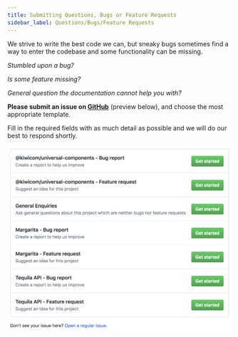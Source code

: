 ```yaml
---
title: Submitting Questions, Bugs or Feature Requests
sidebar_label: Questions/Bugs/Feature Requests
---
```


We strive to write the best code we can, but sneaky bugs sometimes find a way to enter the codebase and some functionality can be missing.

_Stumbled upon a bug?_

_Is some feature missing?_

_General question the documentation cannot help you with?_

**Please submit an issue on [GitHub](https://github.com/kiwicom/margarita/issues/new/choose)** (preview below), and choose the most appropriate template.

Fill in the required fields with as much detail as possible and we will do our best to respond shortly.

[![Preview of available GitHub issue templates](./assets/github-issue-templates-preview.png "Preview of available GitHub issue templates")](https://github.com/kiwicom/margarita/issues/new/choose)
